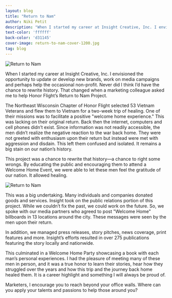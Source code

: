```yaml
---
layout: blog
title: "Return to Nam"
author: Niki Petit
description: "When I started my career at Insight Creative, Inc. I envisioned the opportunity to update or develop new brands, work on media campaigns and perhaps help the occasional non-profit.   Never did I think I’d have the chance to rewrite history.  That changed when a marketing colleague asked me to help Honor Flight’s Return to Nam Project."
text-color: 'ffffff'
back-color: 'd31145'
cover-image: return-to-nam-cover-1200.jpg
tag: blog
---
```


<img data-aos="fade-up" src="/img/blog/return-to-nam-2400.jpg"
alt="Return to Nam"
srcset="
/img/blog/return-to-nam-2400.jpg 2400w,
/img/blog/return-to-nam-1800.jpg 1800w,
/img/blog/return-to-nam-1200.jpg 1200w,
/img/blog/return-to-nam-900.jpg 900w,
/img/blog/return-to-nam-600.jpg 600w,
/img/blog/return-to-nam-400.jpg 400w" />

When I started my career at Insight Creative, Inc. I envisioned the opportunity to update or develop new brands, work on media campaigns and perhaps help the occasional non-profit.   Never did I think I’d have the chance to rewrite history.  That changed when a marketing colleague asked me to help Honor Flight’s Return to Nam Project.  

The Northeast Wisconsin Chapter of Honor Flight selected 53 Vietnam Veterans and flew them to Vietnam for a two-week trip of healing.  One of their missions was to facilitate a positive "welcome home experience."  This was lacking on their original return.  Back then the internet, computers and cell phones didn’t exist.  Since information was not readily accessible, the men didn’t realize the negative reaction to the war back home. They were not greeted with enthusiasm upon their return but instead were met with aggression and disdain.  This left them confused and isolated.  It remains a big stain on our nation’s history.

This project was a chance to rewrite that history—a chance to right some wrongs.  By educating the public and encouraging them to attend a Welcome Home Event, we were able to let these men feel the gratitude of our nation.  It allowed healing.

<img data-aos="fade-up" src="/img/blog/return-to-nam-square-2400.jpg"
alt="Return to Nam"
srcset="
/img/blog/return-to-nam-square-2400.jpg 2400w,
/img/blog/return-to-nam-square-1800.jpg 1800w,
/img/blog/return-to-nam-square-1200.jpg 1200w,
/img/blog/return-to-nam-square-900.jpg 900w,
/img/blog/return-to-nam-square-600.jpg 600w,
/img/blog/return-to-nam-square-400.jpg 400w" />

This was a big undertaking. Many individuals and companies donated goods and services.  Insight took on the public relations portion of this project.  While we couldn’t fix the past, we could work on the future.  So, we spoke with our media partners who agreed to post "Welcome Home" billboards in 13 locations around the city.  These messages were seen by the men upon their return.  

In addition, we managed press releases, story pitches, news coverage, print features and more.  Insight’s efforts resulted in over 275 publications featuring the story locally and nationwide.   

This culminated in a Welcome Home Party showcasing a book with each man’s personal experiences.  I had the pleasure of meeting many of these men in person, and it was a true honor to learn their stories, hear how they struggled over the years and how this trip and the journey back home healed them.  It is a career highlight and something I will always be proud of.  

Marketers, I encourage you to reach beyond your office walls.  Where can you apply your talents and passions to help those around you?
